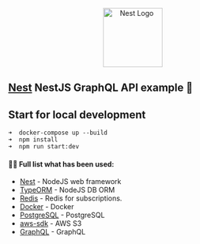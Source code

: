 <p align="center">
  <a href="http://nestjs.com/" target="blank"><img src="https://nestjs.com/img/logo-small.svg" width="120" alt="Nest Logo" /></a>
</p>

## [Nest](https://github.com/nestjs/nest) NestJS GraphQL API example 👋

## Start for local development
```
➜  docker-compose up --build
➜  npm install
➜  npm run start:dev

```
#### 👨‍💻 Full list what has been used:
* [Nest](https://github.com/nestjs/nest) - NodeJS web framework
* [TypeORM](https://docs.nestjs.com/recipes/hot-reload#typeorm) - NodeJS DB ORM
* [Redis](https://redis.io/) - Redis for subscriptions.
* [Docker](https://www.docker.com/) - Docker
* [PostgreSQL](https://www.postgresql.org/) - PostgreSQL
* [aws-sdk](https://www.npmjs.com/package/aws-sdk) - AWS S3
* [GraphQL](https://docs.nestjs.com/graphql/quick-start) - GraphQL